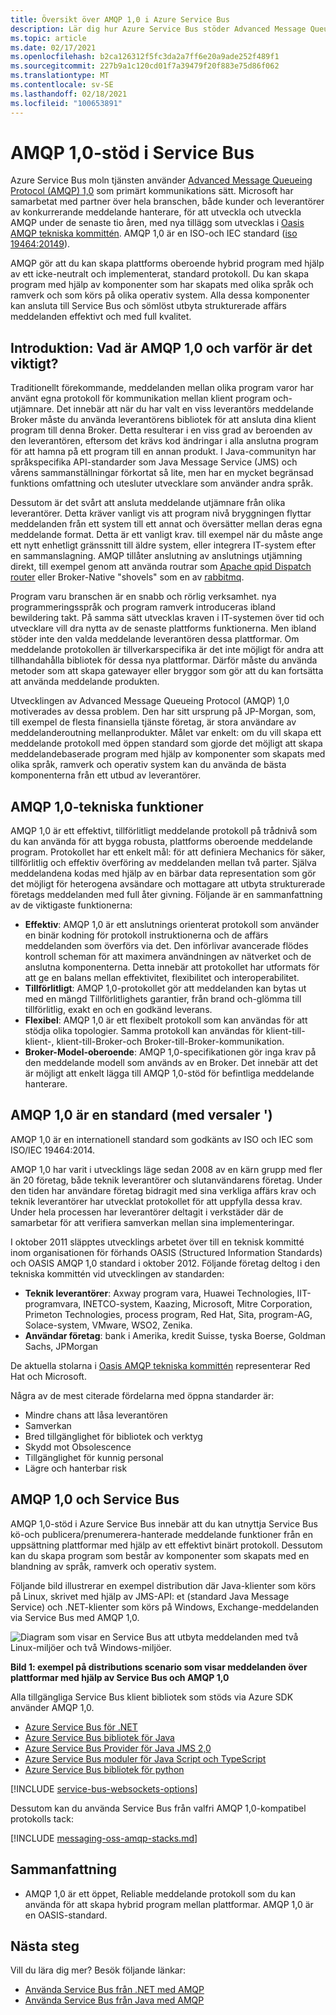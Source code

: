 ```yaml
---
title: Översikt över AMQP 1,0 i Azure Service Bus
description: Lär dig hur Azure Service Bus stöder Advanced Message Queueing Protocol (AMQP), ett öppet standard protokoll.
ms.topic: article
ms.date: 02/17/2021
ms.openlocfilehash: b2ca126312f5fc3da2a7ff6e20a9ade252f489f1
ms.sourcegitcommit: 227b9a1c120cd01f7a39479f20f883e75d86f062
ms.translationtype: MT
ms.contentlocale: sv-SE
ms.lasthandoff: 02/18/2021
ms.locfileid: "100653891"
---
```

# <a name="amqp-10-support-in-service-bus"></a>AMQP 1,0-stöd i Service Bus
Azure Service Bus moln tjänsten använder [Advanced Message Queueing Protocol (AMQP) 1,0](http://docs.oasis-open.org/amqp/core/v1.0/amqp-core-overview-v1.0.html) som primärt kommunikations sätt. Microsoft har samarbetat med partner över hela branschen, både kunder och leverantörer av konkurrerande meddelande hanterare, för att utveckla och utveckla AMQP under de senaste tio åren, med nya tillägg som utvecklas i [Oasis AMQP tekniska kommittén](https://www.oasis-open.org/committees/tc_home.php?wg_abbrev=amqp). AMQP 1,0 är en ISO-och IEC standard ([iso 19464:20149](https://www.iso.org/standard/64955.html)). 

AMQP gör att du kan skapa plattforms oberoende hybrid program med hjälp av ett icke-neutralt och implementerat, standard protokoll. Du kan skapa program med hjälp av komponenter som har skapats med olika språk och ramverk och som körs på olika operativ system. Alla dessa komponenter kan ansluta till Service Bus och sömlöst utbyta strukturerade affärs meddelanden effektivt och med full kvalitet.

## <a name="introduction-what-is-amqp-10-and-why-is-it-important"></a>Introduktion: Vad är AMQP 1,0 och varför är det viktigt?
Traditionellt förekommande, meddelanden mellan olika program varor har använt egna protokoll för kommunikation mellan klient program och-utjämnare. Det innebär att när du har valt en viss leverantörs meddelande Broker måste du använda leverantörens bibliotek för att ansluta dina klient program till denna Broker. Detta resulterar i en viss grad av beroenden av den leverantören, eftersom det krävs kod ändringar i alla anslutna program för att hamna på ett program till en annan produkt. I Java-communityn har språkspecifika API-standarder som Java Message Service (JMS) och vårens sammanställningar förkortat så lite, men har en mycket begränsad funktions omfattning och utesluter utvecklare som använder andra språk.

Dessutom är det svårt att ansluta meddelande utjämnare från olika leverantörer. Detta kräver vanligt vis att program nivå bryggningen flyttar meddelanden från ett system till ett annat och översätter mellan deras egna meddelande format. Detta är ett vanligt krav. till exempel när du måste ange ett nytt enhetligt gränssnitt till äldre system, eller integrera IT-system efter en sammanslagning. AMQP tillåter anslutning av anslutnings utjämning direkt, till exempel genom att använda routrar som [Apache qpid Dispatch router](https://qpid.apache.org/components/dispatch-router/index.html) eller Broker-Native "shovels" som en av [rabbitmq](service-bus-integrate-with-rabbitmq.md).

Program varu branschen är en snabb och rörlig verksamhet. nya programmeringsspråk och program ramverk introduceras ibland bewildering takt. På samma sätt utvecklas kraven i IT-systemen över tid och utvecklare vill dra nytta av de senaste plattforms funktionerna. Men ibland stöder inte den valda meddelande leverantören dessa plattformar. Om meddelande protokollen är tillverkarspecifika är det inte möjligt för andra att tillhandahålla bibliotek för dessa nya plattformar. Därför måste du använda metoder som att skapa gatewayer eller bryggor som gör att du kan fortsätta att använda meddelande produkten.

Utvecklingen av Advanced Message Queueing Protocol (AMQP) 1,0 motiverades av dessa problem. Den har sitt ursprung på JP-Morgan, som, till exempel de flesta finansiella tjänste företag, är stora användare av meddelanderoutning mellanprodukter. Målet var enkelt: om du vill skapa ett meddelande protokoll med öppen standard som gjorde det möjligt att skapa meddelandebaserade program med hjälp av komponenter som skapats med olika språk, ramverk och operativ system kan du använda de bästa komponenterna från ett utbud av leverantörer.

## <a name="amqp-10-technical-features"></a>AMQP 1,0-tekniska funktioner
AMQP 1,0 är ett effektivt, tillförlitligt meddelande protokoll på trådnivå som du kan använda för att bygga robusta, plattforms oberoende meddelande program. Protokollet har ett enkelt mål: för att definiera Mechanics för säker, tillförlitlig och effektiv överföring av meddelanden mellan två parter. Själva meddelandena kodas med hjälp av en bärbar data representation som gör det möjligt för heterogena avsändare och mottagare att utbyta strukturerade företags meddelanden med full åter givning. Följande är en sammanfattning av de viktigaste funktionerna:

* **Effektiv**: AMQP 1,0 är ett anslutnings orienterat protokoll som använder en binär kodning för protokoll instruktionerna och de affärs meddelanden som överförs via det. Den införlivar avancerade flödes kontroll scheman för att maximera användningen av nätverket och de anslutna komponenterna. Detta innebär att protokollet har utformats för att ge en balans mellan effektivitet, flexibilitet och interoperabilitet.
* **Tillförlitligt**: AMQP 1,0-protokollet gör att meddelanden kan bytas ut med en mängd Tillförlitlighets garantier, från brand och-glömma till tillförlitlig, exakt en och en godkänd leverans.
* **Flexibel**: AMQP 1,0 är ett flexibelt protokoll som kan användas för att stödja olika topologier. Samma protokoll kan användas för klient-till-klient-, klient-till-Broker-och Broker-till-Broker-kommunikation.
* **Broker-Model-oberoende**: AMQP 1,0-specifikationen gör inga krav på den meddelande modell som används av en Broker. Det innebär att det är möjligt att enkelt lägga till AMQP 1,0-stöd för befintliga meddelande hanterare.

## <a name="amqp-10-is-a-standard-with-a-capital-s"></a>AMQP 1,0 är en standard (med versaler ')
AMQP 1,0 är en internationell standard som godkänts av ISO och IEC som ISO/IEC 19464:2014.

AMQP 1,0 har varit i utvecklings läge sedan 2008 av en kärn grupp med fler än 20 företag, både teknik leverantörer och slutanvändarens företag. Under den tiden har användare företag bidragit med sina verkliga affärs krav och teknik leverantörer har utvecklat protokollet för att uppfylla dessa krav. Under hela processen har leverantörer deltagit i verkstäder där de samarbetar för att verifiera samverkan mellan sina implementeringar.

I oktober 2011 släpptes utvecklings arbetet över till en teknisk kommitté inom organisationen för förhands OASIS (Structured Information Standards) och OASIS AMQP 1,0 standard i oktober 2012. Följande företag deltog i den tekniska kommittén vid utvecklingen av standarden:

* **Teknik leverantörer**: Axway program vara, Huawei Technologies, IIT-programvara, INETCO-system, Kaazing, Microsoft, Mitre Corporation, Primeton Technologies, process program, Red Hat, Sita, program-AG, Solace-system, VMware, WSO2, Zenika.
* **Användar företag**: bank i Amerika, kredit Suisse, tyska Boerse, Goldman Sachs, JPMorgan

De aktuella stolarna i [Oasis AMQP tekniska kommittén](https://www.oasis-open.org/committees/tc_home.php?wg_abbrev=amqp) representerar Red Hat och Microsoft.

Några av de mest citerade fördelarna med öppna standarder är:

* Mindre chans att låsa leverantören
* Samverkan
* Bred tillgänglighet för bibliotek och verktyg
* Skydd mot Obsolescence
* Tillgänglighet för kunnig personal
* Lägre och hanterbar risk

## <a name="amqp-10-and-service-bus"></a>AMQP 1,0 och Service Bus
AMQP 1,0-stöd i Azure Service Bus innebär att du kan utnyttja Service Bus kö-och publicera/prenumerera-hanterade meddelande funktioner från en uppsättning plattformar med hjälp av ett effektivt binärt protokoll. Dessutom kan du skapa program som består av komponenter som skapats med en blandning av språk, ramverk och operativ system.

Följande bild illustrerar en exempel distribution där Java-klienter som körs på Linux, skrivet med hjälp av JMS-API: et (standard Java Message Service) och .NET-klienter som körs på Windows, Exchange-meddelanden via Service Bus med AMQP 1,0.

![Diagram som visar en Service Bus att utbyta meddelanden med två Linux-miljöer och två Windows-miljöer.][0]

**Bild 1: exempel på distributions scenario som visar meddelanden över plattformar med hjälp av Service Bus och AMQP 1,0**

Alla tillgängliga Service Bus klient bibliotek som stöds via Azure SDK använder AMQP 1,0.

- [Azure Service Bus för .NET](/dotnet/api/overview/azure/service-bus?preserve-view=true)
- [Azure Service Bus bibliotek för Java](/java/api/overview/azure/servicebus?preserve-view=true)
- [Azure Service Bus Provider för Java JMS 2,0](how-to-use-java-message-service-20.md)
- [Azure Service Bus moduler för Java Script och TypeScript](/javascript/api/overview/azure/service-bus?preserve-view=true)
- [Azure Service Bus bibliotek för python](/python/api/overview/azure/servicebus?preserve-view=true)

[!INCLUDE [service-bus-websockets-options](../../includes/service-bus-websockets-options.md)]

Dessutom kan du använda Service Bus från valfri AMQP 1,0-kompatibel protokolls tack:

[!INCLUDE [messaging-oss-amqp-stacks.md](../../includes/messaging-oss-amqp-stacks.md)]

## <a name="summary"></a>Sammanfattning
* AMQP 1,0 är ett öppet, Reliable meddelande protokoll som du kan använda för att skapa hybrid program mellan plattformar. AMQP 1,0 är en OASIS-standard.

## <a name="next-steps"></a>Nästa steg
Vill du lära dig mer? Besök följande länkar:

* [Använda Service Bus från .NET med AMQP]
* [Använda Service Bus från Java med AMQP]

[0]: ./media/service-bus-amqp-overview/service-bus-amqp-1.png
[Använda Service Bus från .NET med AMQP]: service-bus-amqp-dotnet.md
[Använda Service Bus från Java med AMQP]: ./service-bus-java-how-to-use-jms-api-amqp.md

